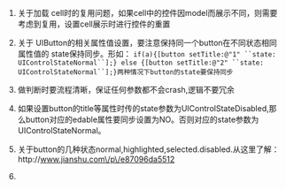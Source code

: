 1. 关于加载 cell时的复用问题，如果cell中的控件因model而展示不同，则需要考虑到复用，设置cell展示时进行控件的重置

2. 关于 UIButton的相关属性值设置，要注意保持同一个button在不同状态相同属性值的 state保持同步。形如：                     ```if(a){[button setTitle:@"1" ``state: UIControlStateNormal``];} else {[button setTitle:@"2" ``state: UIControlStateNormal``];}两种情况下button的state要保持同步```

3. 做判断时要流程清晰，保证任何参数都不会crash,逻辑不要冗余

4. 如果设置button的title等属性时传的state参数为UIControlStateDisabled,那么button对应的edable属性要同步设置为NO。否则对应的state参数为UIControlStateNormal。

5. 关于button的几种状态normal,highlighted,selected.disabled.从这里了解：http:\/\/www.jianshu.com\/p\/e87096da5512

6. 

